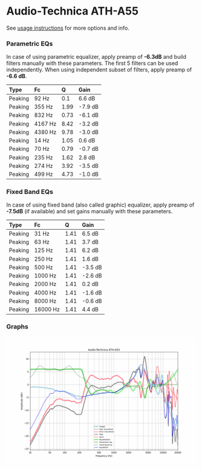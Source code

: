 # Audio-Technica ATH-A55
See [usage instructions](https://github.com/jaakkopasanen/AutoEq#usage) for more options and info.

### Parametric EQs
In case of using parametric equalizer, apply preamp of **-6.3dB** and build filters manually
with these parameters. The first 5 filters can be used independently.
When using independent subset of filters, apply preamp of **-6.6 dB**.

| Type    | Fc      |    Q | Gain    |
|:--------|:--------|:-----|:--------|
| Peaking | 92 Hz   | 0.1  | 6.6 dB  |
| Peaking | 355 Hz  | 1.99 | -7.9 dB |
| Peaking | 832 Hz  | 0.73 | -6.1 dB |
| Peaking | 4167 Hz | 8.42 | -3.2 dB |
| Peaking | 4380 Hz | 9.78 | -3.0 dB |
| Peaking | 14 Hz   | 1.05 | 0.6 dB  |
| Peaking | 70 Hz   | 0.79 | -0.7 dB |
| Peaking | 235 Hz  | 1.62 | 2.8 dB  |
| Peaking | 274 Hz  | 3.92 | -3.5 dB |
| Peaking | 499 Hz  | 4.73 | -1.0 dB |

### Fixed Band EQs
In case of using fixed band (also called graphic) equalizer, apply preamp of **-7.5dB**
(if available) and set gains manually with these parameters.

| Type    | Fc       |    Q | Gain    |
|:--------|:---------|:-----|:--------|
| Peaking | 31 Hz    | 1.41 | 6.5 dB  |
| Peaking | 63 Hz    | 1.41 | 3.7 dB  |
| Peaking | 125 Hz   | 1.41 | 6.2 dB  |
| Peaking | 250 Hz   | 1.41 | 1.6 dB  |
| Peaking | 500 Hz   | 1.41 | -3.5 dB |
| Peaking | 1000 Hz  | 1.41 | -2.6 dB |
| Peaking | 2000 Hz  | 1.41 | 0.2 dB  |
| Peaking | 4000 Hz  | 1.41 | -1.6 dB |
| Peaking | 8000 Hz  | 1.41 | -0.6 dB |
| Peaking | 16000 Hz | 1.41 | 4.4 dB  |

### Graphs
![](./Audio-Technica%20ATH-A55.png)